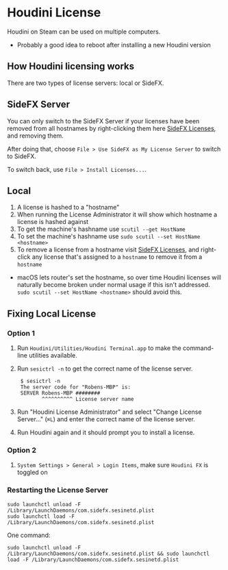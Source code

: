# Houdini License

Houdini on Steam can be used on multiple computers.

- Probably a good idea to reboot after installing a new Houdini version

## How Houdini licensing works

There are two types of license servers: local or SideFX.

## SideFX Server

You can only switch to the SideFX Server if your licenses have been removed from all hostnames by right-clicking them here [SideFX Licenses](https://www.sidefx.com/services/licenses/), and removing them.

After doing that, choose `File > Use SideFX as My License Server` to switch to SideFX.

To switch back, use `File > Install Licenses...`.

## Local

1. A license is hashed to a "hostname"
2. When running the License Administrator it will show which hostname a license is hashed against
3. To get the machine's hashname use `scutil --get HostName`
4. To set the machine's hashname use `sudo scutil --set HostName <hostname>`
5. To remove a license from a hostname visit [SideFX Licenses](https://www.sidefx.com/services/licenses/), and right-click any license that's assigned to a `hostname` to remove it from a `hostname`

- macOS lets router's set the hostname, so over time Houdini licenses will naturally become broken under normal usage if this isn't addressed. `sudo scutil --set HostName <hostname>` should avoid this.

## Fixing Local License

### Option 1

1. Run `Houdini/Utilities/Houdini Terminal.app` to make the command-line utilities available.
2. Run `sesictrl -n` to get the correct name of the license server.

        $ sesictrl -n
        The server code for "Robens-MBP" is:
        SERVER Robens-MBP ########
               ^^^^^^^^^^ License server name

3. Run "Houdini License Administrator" and select "Change License Server..." (`⌘L`) and enter the correct name of the license server.
4. Run Houdini again and it should prompt you to install a license.

### Option 2

1. `System Settings > General > Login Items`, make sure `Houdini FX` is toggled on

### Restarting the License Server

```
sudo launchctl unload -F /Library/LaunchDaemons/com.sidefx.sesinetd.plist
sudo launchctl load -F /Library/LaunchDaemons/com.sidefx.sesinetd.plist
```

One command:

```
sudo launchctl unload -F /Library/LaunchDaemons/com.sidefx.sesinetd.plist && sudo launchctl load -F /Library/LaunchDaemons/com.sidefx.sesinetd.plist
```
